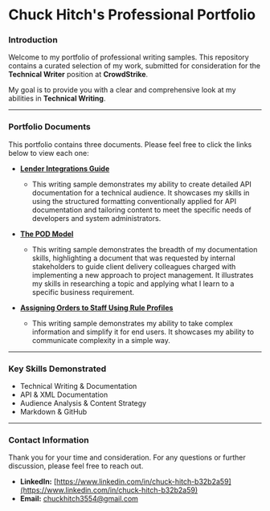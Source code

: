 # Chuck Hitch's Professional Portfolio

### Introduction

Welcome to my portfolio of professional writing samples. This repository contains a curated selection of my work, submitted for consideration for the **Technical Writer** position at **CrowdStrike**.

My goal is to provide you with a clear and comprehensive look at my abilities in **Technical Writing**.

---

### Portfolio Documents

This portfolio contains three documents. Please feel free to click the links below to view each one:

* [**Lender Integrations Guide**](api-writing-sample.md)
    * This writing sample demonstrates my ability to create detailed API documentation for a technical audience. It showcases my skills in using the structured formatting conventionally applied for API documentation and tailoring content to meet the specific needs of developers and system administrators.

* [**The POD Model**](overview-writing-sample.md)
    * This writing sample demonstrates the breadth of my documentation skills, highlighting a document that was requested by internal stakeholders to guide client delivery colleagues charged with implementing a new approach to project management. It illustrates my skills in researching a topic and applying what I learn to a specific business requirement.

* [**Assigning Orders to Staff Using Rule Profiles**](user-guide-sample.md)
    * This writing sample demonstrates my ability to take complex information and simplify it for end users. It showcases my ability to communicate complexity in a simple way.

---

### Key Skills Demonstrated

* Technical Writing & Documentation
* API & XML Documentation
* Audience Analysis & Content Strategy
* Markdown & GitHub

---

### Contact Information

Thank you for your time and consideration. For any questions or further discussion, please feel free to reach out.

* **LinkedIn:** [https://www.linkedin.com/in/chuck-hitch-b32b2a59](https://www.linkedin.com/in/chuck-hitch-b32b2a59)
* **Email:** [chuckhitch3554@gmail.com](mailto:chuckhitch3554@gmail.com)
